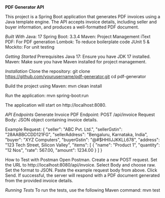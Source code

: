 **PDF Generator API**

This project is a Spring Boot application that generates PDF invoices using a Java template engine. The API accepts invoice details, including seller and buyer information, and produces a well-formatted PDF document.

*Built With*
Java: 17
Spring Boot: 3.3.4
Maven: Project Management
iText PDF: For PDF generation
Lombok: To reduce boilerplate code
JUnit 5 & Mockito: For unit testing

*Getting Started*
Prerequisites
Java 17: Ensure you have JDK 17 installed.
Maven: Make sure you have Maven installed for project management.

*Installation*
Clone the repository: git clone https://github.com/yourusername/pdf-generator.git
cd pdf-generator

Build the project using Maven: mvn clean install

Run the application: mvn spring-boot:run

The application will start on http://localhost:8080.

*API Endpoints*
Generate Invoice PDF
Endpoint: POST /api/invoice
Request Body: JSON object containing invoice details.

Example Request: 
{
  "seller": "ABC Pvt. Ltd.",
  "sellerGstin": "28AABBCCDD121FG",
  "sellerAddress": "Bengaluru, Karnataka, India",
  "buyer": "XYZ Computers",
  "buyerGstin": "@#$HHIIJJKKLL678",
  "address": "123 Tech Street, Silicon Valley",
  "items": [
    {
      "name": "Product 1",
      "quantity": "12 Nos",
      "rate": 567.00,
      "amount": 1234.00
    }
  ]
}

How to Test with Postman
Open Postman.
Create a new POST request.
Set the URL to http://localhost:8080/api/invoice.
Select Body and choose raw. Set the format to JSON.
Paste the example request body from above.
Click Send.
If successful, the server will respond with a PDF document generated from the provided invoice details.

*Running Tests*
To run the tests, use the following Maven command: mvn test
